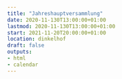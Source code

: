 ```yaml
---
title: "Jahreshauptversammlung"
date: 2020-11-130T13:00:00+01:00
lastmod: 2020-11-130T13:00:00+01:00
start: 2021-11-20T20:00:00+01:00
location: dinkelhof
draft: false
outputs:
- html
- calendar
---
```

